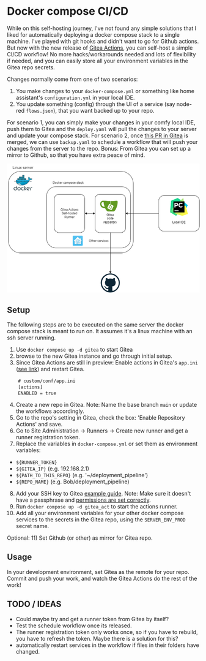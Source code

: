 # Docker compose CI/CD
While on this self-hosting journey, I've not found any simple solutions that I liked for automatically deploying a docker compose
stack to a single machine. I've played with git hooks and didn't want to go for Github actions. But now with the 
new release of [Gitea Actions](https://blog.gitea.io/2022/12/feature-preview-gitea-actions/), you can self-host a simple 
CI/CD workflow! No more hacks/workarounds needed and lots of flexibility if needed, and you can easily store all your 
environment variables in the Gitea repo secrets.

Changes normally come from one of two scenarios:
1) You make changes to your `docker-compose.yml` or something like home assistant's `configuration.yml` in your local IDE.
2) You update something (config) through the UI of a service (say node-red `flows.json`), 
that you want backed up to your repo.

For scenario 1, you can simply make your changes in your comfy local IDE, push them to Gitea and the `deploy.yaml` 
will pull the changes to your server and update your compose stack.
For scenario 2, once [this PR in Gitea](https://github.com/go-gitea/gitea/pull/22751) is merged, we can use `backup.yaml`
to schedule a workflow that will push your changes from the server to the repo.
Bonus: From Gitea you can set up a mirror to Github, so that you have extra peace of mind.


![Architecture](./img/Architecture.png)

## Setup
The following steps are to be executed on the same server the docker compose stack is meant to run on. It assumes
it's a linux machine with an ssh server running.

1) Use `docker compose up -d gitea` to start Gitea
2) browse to the new Gitea instance and go through initial setup.
3) Since Gitea Actions are still in preview: Enable actions in Gitea's `app.ini` ([see link](https://blog.gitea.io/2022/12/feature-preview-gitea-actions/)) 
and restart Gitea.
```
    # custom/conf/app.ini
    [actions]
    ENABLED = true
```
4) Create a new repo in Gitea. Note: Name the base branch `main` or update the workflows accordingly.
5) Go to the repo's setting in Gitea, check the box: 'Enable Repository Actions' and save.
6) Go to Site Administration -> Runners -> Create new runner and get a runner registration token. 
7) Replace the variables in `docker-compose.yml` or set them as environment variables: 
- `${RUNNER_TOKEN}`
- `${GITEA_IP}` (e.g. 192.168.2.1)
- `${PATH_TO_THIS_REPO}` (e.g. '~/deployment_pipeline')
- `${REPO_NAME}` (e.g. Bob/deployment_pipeline)
8) Add your SSH key to Gitea [example guide](https://www.techaddressed.com/tutorials/add-verify-ssh-keys-gitea/). 
Note: Make sure it doesn't have a passphrase and [permissions are set correctly](https://stackoverflow.com/questions/9270734/ssh-permissions-are-too-open).
9) Run `docker compose up -d gitea_act` to start the actions runner.
10) Add all your environment variables for your other docker compose services to the secrets in the Gitea repo,
using the `SERVER_ENV_PROD` secret name.

Optional:
11) Set Github (or other) as mirror for Gitea repo.

## Usage
In your development environment, set Gitea as the remote for your repo.
Commit and push your work, and watch the Gitea Actions do the rest of the work!

## TODO / IDEAS
- Could maybe try and get a runner token from Gitea by itself?
- Test the schedule workflow once its released.
- The runner registration token only works once, so if you have to rebuild, you have to refresh 
the token. Maybe there is a solution for this?
- automatically restart services in the workflow if files in their folders have changed.